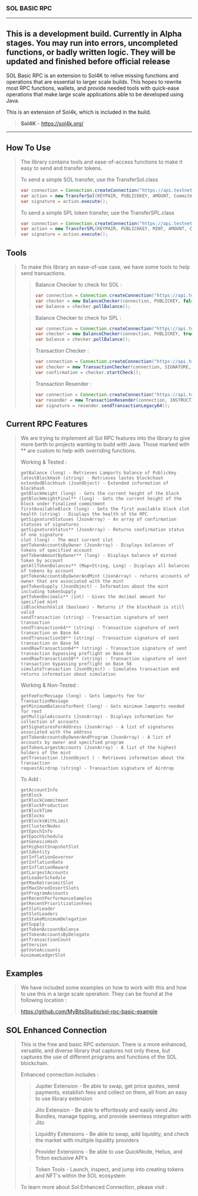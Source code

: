 ### SOL BASIC RPC 

---

**This is a development build. Currently in Alpha stages. You may run into errors, uncompleted functions, or badly written logic. They will be updated and finished before official release** 
---

SOL Basic RPC is an extension to Sol4K to relive missing functions and operations that are essential to larger scale builds. This hopes to rewrite most RPC functions, wallets, and provide needed tools with quick-ease operations that make large scale applications able to be developed using Java.

This is an extension of Sol4k, which is included in the build.

> **Sol4K** - https://sol4k.org/

---

## How To Use

> The library contains tools and ease-of-access functions to make it easy to send and transfer tokens.
> 
> To send a simple SOL transfer, use the TransferSol.class
>
> ```java
> var connection = Connection.createConnection("https://api.testnet.solana.com/", Commitment.CONFIRMED);
> var action = new TransferSol(KEYPAIR, PUBLICKKEY, AMOUNT, Commitment.CONFIRMED, connection);
> var signature = action.execute();
> ```
> 
> To send a simple SPL token transfer, use the TransferSPL.class
> 
>  ```java
> var connection = Connection.createConnection("https://api.testnet.solana.com/", Commitment.CONFIRMED);
> var action = new TransferSPL(KEYPAIR, PUBLICKKEY, MINT, AMOUNT, Commitment.CONFIRMED, connection);
> var signature = action.execute();
> ```

## Tools

> To make this library an ease-of-use case, we have some tools to help send transactions.
> 
> >Balance Checker to check for SOL :
> >
> >```java
> >var connection = Connection.createConnection("https://api.testnet.solana.com/", Commitment.CONFIRMED);
> >var checker = new BalanceChecker(connection, PUBLICKEY, false, "", 10);
> >var balance = checker.pollBalance();
> >```
> 
> >Balance Checker to check for SPL :
> >
> >```java
> >var connection = Connection.createConnection("https://api.testnet.solana.com/", Commitment.CONFIRMED);
> >var checker = new BalanceChecker(connection, PUBLICKEY, true, MINT, 10);
> >var balance = checker.pollBalance();
> >```
> 
> 
> > Transaction Checker :
> >
> >```java
> >var connection = Connection.createConnection("https://api.testnet.solana.com/", Commitment.CONFIRMED);
> >var checker = new TransactionChecker(connection, SIGNATURE, 10);
> >var confirmation = checker.startCheck();
> >```
> 
> 
> > Transaction Resender :
> >
> >```java
> >var connection = Connection.createConnection("https://api.testnet.solana.com/", Commitment.CONFIRMED);
> >var resender = new TransactionResender(connection, INSTRUCTION, KEYPAIR, 3, 10);
> >var signature = resender.sendTransactionLegacy64();
> >```

## Current RPC Features

> We are trying to implement all Sol RPC features into the library to give more berth to projects wanting to build with Java.
> Those marked with ** are custom to help with overriding functions.
> 
> Working & Tested :
> ```
> getBalance (long) - Retrieves Lamports balance of PublicKey
> latestBlockHash (string) - Retrieves lastes blockchash
> extendedBlockhash (JsonObject) - Extended information of blockhash
> getBlockHeight (long) - Gets the current height of the block
> getBlockHeightFinal** (long) - Gets the current height of the block under Finalized commitment
> firstAvailableBlock (long) - Gets the first available block slot
> health (string) - Displays the health of the RPC
> getSignatureStatuses (JsonArray) - An array of confirmation statuses of signatures
> getSignatureStatus** (JsonArray) - Returns confirmation status of one signature
> slot (long) - The most current slot
> getTokenAccountsByOwner (JsonArray) - Displays balances of tokens of specified account
> getTokenAmountByOwner** (long) - Displays balance of minted token by account
> getAllTokenBalances** (Map<String, Long) - Displays all balances of tokens by account
> getTokenAccountsByOwnerAndMint (JsonArray) - returns accounts of owner that are associated with the mint
> getTokenSupply (JsonObject) - Information about the mint including tokenSupply
> getTokenDecimals** (int) - Gives the decimal amount for specified mint
> isBlockhashValid (boolean) - Returns if the blockhash is still valid
> sendTransaction (string) - Transaction signature of sent transaction
> sendTransaction64** (string) - Transaction signature of sent transaction on Base 64
> sendTransaction58** (string) - Transaction signature of sent transaction on Base 58
> sendRawTransaction64** (string) - Transaction signature of sent transaction bypassing preflight on Base 64
> sendRawTransaction58** (string) - Transaction signature of sent transaction bypassing preflight on Base 58
> simulateTransaction (JsonObject) - Simulates transaction and returns information about simulation
> ```
> 
> Working & Non-Tested :
> ```
> getFeeForMessage (long) - Gets lamports fee for TransactionMessage
> getMinimumBalanceforRent (long) - Gets minimum lamports needed for rent
> getMultipleAccounts (JsonArray) - Displays information for collection of accounts
> getSignaturesForAddress (JsonArray) - A list of signatures associated with the address
> getTokenAccountsByOwnerAndProgram (JsonArray) - A list of accounts by owner and specified program
> getTokenLargestAccounts (JsonArray) - A list of the highest holders of the mint
> getTransaction (JsonObject ) - Retrieves information about the transaction
> requestAirdrop (string) - Transaction signature of Airdrop
> ```
> 
> To Add :
>```
>getAccountInfo
>getBlock
>getBlockCommitment
>getBlockProduction
>getBlockTime
>getBlocks
>getBlocksWithLimit
>getClusterNodes
>getEpochInfo
>getEpochSchedule
>getGenesisHash
>getHighestSnapshotSlot
>getIdentity
>getInflationGovernor
>getInflationRate
>getInflationReward
>getLargestAccounts
>getLeaderSchedule
>getMaxRetransmitSlot
>getMaxShredInsertSlots
>getProgramAccounts
>getRecentPerformanceSamples
>getRecentPrioritizationFees
>getSlotLeader
>getSlotLeaders
>getStakeMinimumDelegation
>getSupply
>getTokenAccountBalance
>getTokenAccountsByDelegate
>getTransactionCount
>getVersion
>getVoteAccounts
>minimumLedgerSlot
>```

## Examples

> We have included some examples on how to work with this and how to use this in a large scale operation.
> They can be found at the following location : 
> 
> https://github.com/MyBitsStudio/sol-rpc-basic-example

## SOL Enhanced Connection

> This is the free and basic RPC extension. There is a more enhanced, versatile, and diverse library that captures not only these, but
> captures the use of different programs and functions of the SOL blockchain.
> 
> Enhanced connection includes :
> > Jupiter Extension - Be able to swap, get price quotes, send payments, establish fees and collect on them, all from an easy to use library extension
>
> > Jito Extension - Be able to effortlessly and easily send Jito Bundles, manage tipping, and provide seemless integration with Jito
> 
> > Liquidity Extensions - Be able to swap, add liquidity, and check the market with multiple liquidity providers
> 
> > Provider Extensions - Be able to use QuickNode, Helius, and Triton exclusive API's
>
> > Token Tools - Launch, inspect, and jump into creating tokens and NFT's within the SOL ecosystem
> 
> To learn more about Sol Enhanced Connection, please visit : 

